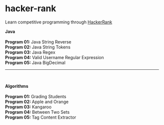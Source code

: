 # hacker-rank

Learn competitive programming through [HackerRank](https://www.hackerrank.com/)

<b> Java </b>
<br/>
<br/> <b> Program 01: </b> Java String Reverse 
<br/> <b> Program 02: </b> Java String Tokens
<br/> <b> Program 03: </b> Java Regex
<br/> <b> Program 04: </b> Valid Username Regular Expression
<br/> <b> Program 05: </b> Java BigDecimal

-------
<br/>

<b> Algorithms </b>
<br/>
<br/> <b> Program 01: </b> Grading Students
<br/> <b> Program 02: </b> Apple and Orange
<br/> <b> Program 03: </b> Kangaroo
<br/> <b> Program 04: </b> Between Two Sets
<br/> <b> Program 05: </b> Tag Content Extractor